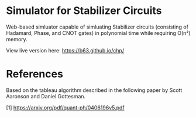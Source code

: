 # Simulator for Stabilizer Circuits
Web-based simluator capable of simluating Stabilizer circuits (consisting of Hadamard, Phase, and CNOT gates) in polynomial time while requiring O(n²) memory.

View live version here: https://b63.github.io/chp/

# References
Based on the tableau algorithm described in the following paper by Scott Aaronson and Daniel Gottesman.

[1] https://arxiv.org/pdf/quant-ph/0406196v5.pdf
